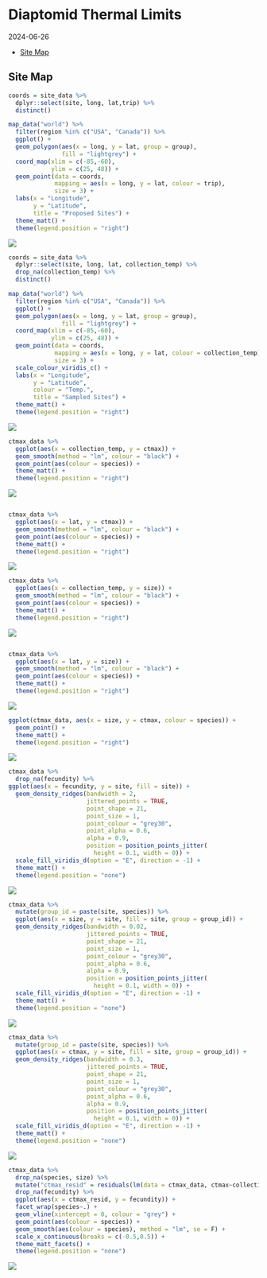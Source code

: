 Diaptomid Thermal Limits
================
2024-06-26

- [Site Map](#site-map)

## Site Map

``` r
coords = site_data %>%
  dplyr::select(site, long, lat,trip) %>%
  distinct() 

map_data("world") %>% 
  filter(region %in% c("USA", "Canada")) %>% 
  ggplot() + 
  geom_polygon(aes(x = long, y = lat, group = group),
               fill = "lightgrey") + 
  coord_map(xlim = c(-85,-60),
            ylim = c(25, 48)) + 
  geom_point(data = coords,
             mapping = aes(x = long, y = lat, colour = trip),
             size = 3) +
  labs(x = "Longitude", 
       y = "Latitude",
       title = "Proposed Sites") + 
  theme_matt() + 
  theme(legend.position = "right")
```

<img src="../Figures/markdown/site-chars-1.png" style="display: block; margin: auto;" />

``` r
coords = site_data %>%
  dplyr::select(site, long, lat, collection_temp) %>%
  drop_na(collection_temp) %>% 
  distinct()

map_data("world") %>% 
  filter(region %in% c("USA", "Canada")) %>% 
  ggplot() + 
  geom_polygon(aes(x = long, y = lat, group = group),
               fill = "lightgrey") + 
  coord_map(xlim = c(-85,-60),
            ylim = c(25, 48)) + 
  geom_point(data = coords,
             mapping = aes(x = long, y = lat, colour = collection_temp),
             size = 3) +
  scale_colour_viridis_c() + 
  labs(x = "Longitude", 
       y = "Latitude",
       colour = "Temp.",
       title = "Sampled Sites") + 
  theme_matt() + 
  theme(legend.position = "right")
```

<img src="../Figures/markdown/sampled-sites-1.png" style="display: block; margin: auto;" />

``` r
ctmax_data %>% 
  ggplot(aes(x = collection_temp, y = ctmax)) + 
  geom_smooth(method = "lm", colour = "black") + 
  geom_point(aes(colour = species)) + 
  theme_matt() + 
  theme(legend.position = "right")
```

<img src="../Figures/markdown/unnamed-chunk-1-1.png" style="display: block; margin: auto;" />

``` r

ctmax_data %>% 
  ggplot(aes(x = lat, y = ctmax)) + 
  geom_smooth(method = "lm", colour = "black") + 
  geom_point(aes(colour = species)) + 
  theme_matt() + 
  theme(legend.position = "right")
```

<img src="../Figures/markdown/unnamed-chunk-1-2.png" style="display: block; margin: auto;" />

``` r
ctmax_data %>% 
  ggplot(aes(x = collection_temp, y = size)) + 
  geom_smooth(method = "lm", colour = "black") + 
  geom_point(aes(colour = species)) + 
  theme_matt() + 
  theme(legend.position = "right")
```

<img src="../Figures/markdown/unnamed-chunk-2-1.png" style="display: block; margin: auto;" />

``` r

ctmax_data %>% 
  ggplot(aes(x = lat, y = size)) + 
  geom_smooth(method = "lm", colour = "black") + 
  geom_point(aes(colour = species)) + 
  theme_matt() + 
  theme(legend.position = "right")
```

<img src="../Figures/markdown/unnamed-chunk-2-2.png" style="display: block; margin: auto;" />

``` r
ggplot(ctmax_data, aes(x = size, y = ctmax, colour = species)) + 
  geom_point() + 
  theme_matt() + 
  theme(legend.position = "right")
```

<img src="../Figures/markdown/unnamed-chunk-3-1.png" style="display: block; margin: auto;" />

``` r
ctmax_data %>% 
  drop_na(fecundity) %>% 
ggplot(aes(x = fecundity, y = site, fill = site)) + 
  geom_density_ridges(bandwidth = 2,
                      jittered_points = TRUE, 
                      point_shape = 21,
                      point_size = 1,
                      point_colour = "grey30",
                      point_alpha = 0.6,
                      alpha = 0.9,
                      position = position_points_jitter(
                        height = 0.1, width = 0)) + 
  scale_fill_viridis_d(option = "E", direction = -1) + 
  theme_matt() + 
  theme(legend.position = "none")
```

<img src="../Figures/markdown/fecundity-ridges-1.png" style="display: block; margin: auto;" />

``` r
ctmax_data %>% 
  mutate(group_id = paste(site, species)) %>% 
  ggplot(aes(x = size, y = site, fill = site, group = group_id)) + 
  geom_density_ridges(bandwidth = 0.02,
                      jittered_points = TRUE, 
                      point_shape = 21,
                      point_size = 1,
                      point_colour = "grey30",
                      point_alpha = 0.6,
                      alpha = 0.9,
                      position = position_points_jitter(
                        height = 0.1, width = 0)) + 
  scale_fill_viridis_d(option = "E", direction = -1) + 
  theme_matt() + 
  theme(legend.position = "none")
```

<img src="../Figures/markdown/size-ridges-1.png" style="display: block; margin: auto;" />

``` r
ctmax_data %>% 
  mutate(group_id = paste(site, species)) %>% 
  ggplot(aes(x = ctmax, y = site, fill = site, group = group_id)) + 
  geom_density_ridges(bandwidth = 0.3,
                      jittered_points = TRUE, 
                      point_shape = 21,
                      point_size = 1,
                      point_colour = "grey30",
                      point_alpha = 0.6,
                      alpha = 0.9,
                      position = position_points_jitter(
                        height = 0.1, width = 0)) + 
  scale_fill_viridis_d(option = "E", direction = -1) + 
  theme_matt() + 
  theme(legend.position = "none")
```

<img src="../Figures/markdown/ctmax-ridges-1.png" style="display: block; margin: auto;" />

``` r
ctmax_data %>% 
  drop_na(species, size) %>% 
  mutate("ctmax_resid" = residuals(lm(data = ctmax_data, ctmax~collection_temp + species + site + size))) %>% 
  drop_na(fecundity) %>% 
  ggplot(aes(x = ctmax_resid, y = fecundity)) + 
  facet_wrap(species~.) + 
  geom_vline(xintercept = 0, colour = "grey") + 
  geom_point(aes(colour = species)) + 
  geom_smooth(aes(colour = species), method = "lm", se = F) + 
  scale_x_continuous(breaks = c(-0.5,0.5)) + 
  theme_matt_facets() + 
  theme(legend.position = "none")
```

<img src="../Figures/markdown/unnamed-chunk-4-1.png" style="display: block; margin: auto;" />

